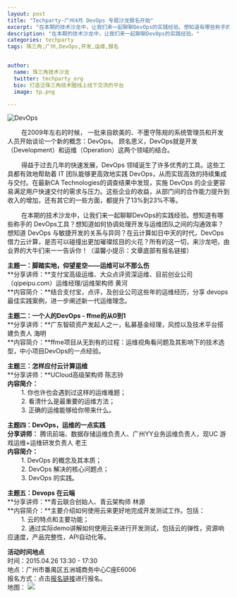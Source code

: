 ```yaml
---
layout: post
title: "Techparty-广州4月 DevOps 专题沙龙报名开始"
excerpt: "在本期的技术沙龙中，让我们来一起聊聊DevOps的实践经验。想知道有哪些称手的 DevOps工具？想知道如何协调处理开发与运维团队之间的沟通效率？想知道 DevOps 与敏捷开发的关系与异同？在云计算如日中天的时代，DevOps 借力云计算，是否可以碰撞出更加璀璨炫目的火花？"
description: "在本期的技术沙龙中，让我们来一起聊聊DevOps的实践经验。"
categories: techparty
tags: 珠三角,广州,DevOps,开发,运维,报名


author:
  name: 珠三角技术沙龙
  twitter: techparty_org
  bio: 打造泛珠三角技术圈线上线下交流的平台
  image: tp.png

---
```

![DevOps](/images/events/devops.jpg)

&nbsp;&nbsp;&nbsp;&nbsp;&nbsp;&nbsp;&nbsp;&nbsp;在2009年左右的时候，  一批来自欧美的、不墨守陈规的系统管理员和开发人员开始谈论一个新的概念：DevOps。 顾名思义，DevOps就是开发（Development）和运维（Operation）这两个领域的结合。

&nbsp;&nbsp;&nbsp;&nbsp;&nbsp;&nbsp;&nbsp;&nbsp;得益于过去几年的快速发展，DevOps 领域诞生了许多优秀的工具。这些工具都有效地帮助着 IT 团队能够更高效地实践 DevOps，从而实现高效的持续集成与交付。在最新CA Technologies的调查结果中发现，实施 DevOps 的企业更容易满足用户快速交付的需求与压力。这些企业的收益，从部门间的合作能力提升到收入的增加，还有其它的一些方面，都提升了13%到23%不等。

&nbsp;&nbsp;&nbsp;&nbsp;&nbsp;&nbsp;&nbsp;&nbsp;在本期的技术沙龙中，让我们来一起聊聊DevOps的实践经验。想知道有哪些称手的 DevOps工具？想知道如何协调处理开发与运维团队之间的沟通效率？想知道 DevOps 与敏捷开发的关系与异同？在云计算如日中天的时代，DevOps 借力云计算，是否可以碰撞出更加璀璨炫目的火花？所有的这一切，来沙龙吧，由业界的大牛们来一一告诉你！（温馨小提示：文章底部有报名链接）

**主题一：脚踏实地，仰望星空——运维可以不那么伤**  
**分享讲师：**支付宝高级运维、大众点评资深运维、目前创业公司（qipeipu.com）运维经理/运维架构师 黄河  
**内容简介：**结合支付宝，点评，及创业公司这些年的运维经历，分享 devops 最佳实践案例，进一步阐述新一代运维理念。

**主题二：一个人的DevOps - ffme的从0到1**  
**分享讲师：**广东智硕资产发起人之一，私募基金经理，风控以及技术平台搭建负责人 海明  
**内容简介：**ffme项目从无到有的过程：运维视角看问题及其影响下的技术选型，中小项目DevOps的一点经验。

**主题三：怎样应付云计算运维**  
**分享讲师：**UCloud高级架构师 陈志铃  
**内容简介：**  
&nbsp;&nbsp;&nbsp;&nbsp;&nbsp;&nbsp;&nbsp;&nbsp;1. 你也许也会遇到过这样的运维难题；  
&nbsp;&nbsp;&nbsp;&nbsp;&nbsp;&nbsp;&nbsp;&nbsp;2. 看清什么是最重要的运维方法；  
&nbsp;&nbsp;&nbsp;&nbsp;&nbsp;&nbsp;&nbsp;&nbsp;3. 正确的运维能够给你带来什么。

**主题四：DevOps，运维的一点实践**  
**分享讲师：** 腾讯前端、数据存储运维负责人、广州YY业务运维负责人，现UC 游戏运维+运维研发负责人 老王  
**内容简介：**  
&nbsp;&nbsp;&nbsp;&nbsp;&nbsp;&nbsp;&nbsp;&nbsp;1. DevOps 的概念及其本质；  
&nbsp;&nbsp;&nbsp;&nbsp;&nbsp;&nbsp;&nbsp;&nbsp;2. DevOps 解决的核心问题点；  
&nbsp;&nbsp;&nbsp;&nbsp;&nbsp;&nbsp;&nbsp;&nbsp;3. DevOps 的实践。


**主题五：Devops 在云端**  
**分享讲师：**青云联合创始人、青云架构师 林源  
**内容简介：**主要介绍如何使用云来更好地完成开发测试工作。包括：  
&nbsp;&nbsp;&nbsp;&nbsp;&nbsp;&nbsp;&nbsp;&nbsp;1. 云的特点和主要功能；  
&nbsp;&nbsp;&nbsp;&nbsp;&nbsp;&nbsp;&nbsp;&nbsp;2. 通过实际demo讲解如何使用云来进行开发测试，包括云的弹性，资源响应速度，产品完整性，API自动化等。

**活动时间地点**  
时间：2015.04.26 13:30 - 17:30  
地点：广州市番禺区五洲城商务中心C座E6006  
报名方式：点击[报名链接](http://www.huodongxing.com/event/7277712937600)进行报名。  
地图：
![](http://techparty-media.qiniudn.com/techparty-map-to-toray-tech.jpg)
